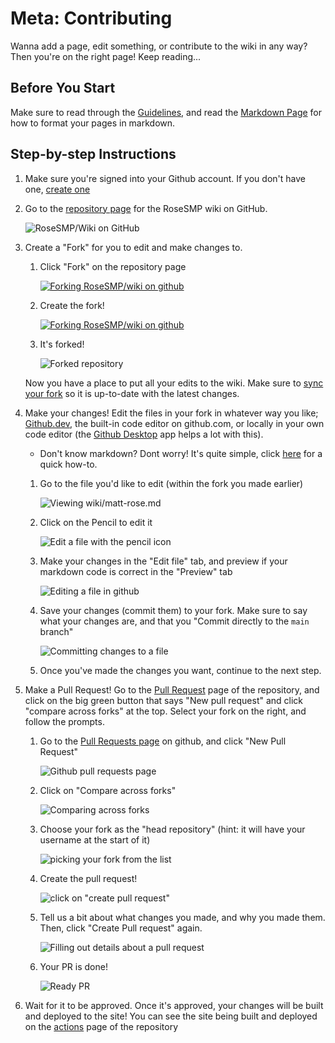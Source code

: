 # Meta: Contributing
Wanna add a page, edit something, or contribute to the wiki in any way? Then you're on the right page! Keep reading...

## Before You Start

Make sure to read through the [Guidelines](guidelines), and read the [Markdown Page](markdown) for how to format your pages in markdown.

## Step-by-step Instructions

1. Make sure you're signed into your Github account. If you don't have one, [create one](https://github.com/join)

2. Go to the [repository page](https://github.com/RoseSMP/wiki) for the RoseSMP wiki on GitHub.

    ![RoseSMP/Wiki on GitHub](/src/github-rosesmp-wiki.png)

3. Create a "Fork" for you to edit and make changes to.

    1. Click "Fork" on the repository page

        [![Forking RoseSMP/wiki on github](/src/github-rosesmp-wiki-fork.png)](https://github.com/RoseSMP/wiki/fork)

    1. Create the fork!

        [![Forking RoseSMP/wiki on github](/src/github-rosesmp-wiki-forking.png)](https://github.com/RoseSMP/wiki/fork)

    1. It's forked! 

        ![Forked repository](/src/github-thekrafter-wiki-fork.png)

    Now you have a place to put all your edits to the wiki. Make sure to [sync your fork](syncing-forks) so it is up-to-date with the latest changes.   

4. Make your changes! Edit the files in your fork in whatever way you like; [Github.dev](https://github.dev/github/dev), the built-in code editor on github.com, or locally in your own code editor (the [Github Desktop](https://desktop.github.com/) app helps a lot with this).

    * Don't know markdown? Dont worry! It's quite simple, click [here](markdown) for a quick how-to.

    1. Go to the file you'd like to edit (within the fork you made earlier)

        ![Viewing wiki/matt-rose.md](/src/github-rosesmp-wiki-matt-rose.png)

    1. Click on the Pencil to edit it

        ![Edit a file with the pencil icon](/src/github-edit-file.png)

    1. Make your changes in the "Edit file" tab, and preview if your markdown code is correct in the "Preview" tab

        ![Editing a file in github](/src/github-editing-file.png)

    1. Save your changes (commit them) to your fork. Make sure to say what your changes are, and that you "Commit directly to the `main` branch"

        ![Committing changes to a file](/src/github-commit-file.png)

    1. Once you've made the changes you want, continue to the next step.


5. Make a Pull Request! Go to the [Pull Request](https://github.com/RoseSMP/wiki/pulls) page of the repository, and click on the big green button that says "New pull request" and click "compare across forks" at the top. Select your fork on the right, and follow the prompts.

    1. Go to the [Pull Requests page](https://github.com/RoseSMP/wiki/pulls) on github, and click "New Pull Request"

        ![Github pull requests page](/src/github-pull-requests.png)

    1. Click on "Compare across forks"

        ![Comparing across forks](/src/github-pr-across-forks.png)

    1. Choose your fork as the "head repository" (hint: it will have your username at the start of it)

        ![picking your fork from the list](/src/github-pr-choose-fork.png)

    1. Create the pull request!

        ![click on "create pull request"](/src/github-pr-create.png)

    1. Tell us a bit about what changes you made, and why you made them. Then, click "Create Pull request" again.

        ![Filling out details about a pull request](/src/github-pr-title%2Bdescription.png)

    1. Your PR is done!

        ![Ready PR](/src/github-pr-done.png)


6. Wait for it to be approved. Once it's approved, your changes will be built and deployed to the site! You can see the site being built and deployed on the [actions](https://github.com/RoseSMP/wiki/actions) page of the repository
